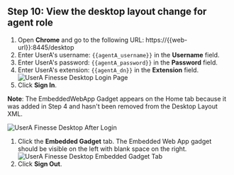 ## Step 10: View the desktop layout change for agent role

1. Open **Chrome** and go to the following URL: https://{{web-url}}:8445/desktop
1. Enter UserA's username: ``{{agentA_username}}`` in the **Username** field.
1. Enter UserA's password: ``{{agentA_password}}`` in the **Password** field.
1. Enter UserA's extension: ``{{agentA_dn}}`` in the **Extension** field.
 ![UserA Finesse Desktop Login Page](/posts/files/finesse-add-a-gadget/assets/images/user-a-finesse-desktop.jpg)
1. Click **Sign In**.

 **Note**: The EmbeddedWebApp Gadget appears on the Home tab because it was added in Step 4 and hasn't been removed from the Desktop Layout XML.

 ![UserA Finesse Desktop After Login](/posts/files/finesse-add-a-gadget/assets/images/user-a-finesse-desktop-new-tab-after-login.jpg)
1. Click the **Embedded Gadget** tab. The Embedded Web App gadget should be visible on the left with blank space on the right.
 ![UserA Finesse Desktop Embedded Gadget Tab](/posts/files/finesse-add-a-gadget/assets/images/user-a-finesse-desktop-embedded-gadget-tab-column.jpg)
1. Click **Sign Out**.
